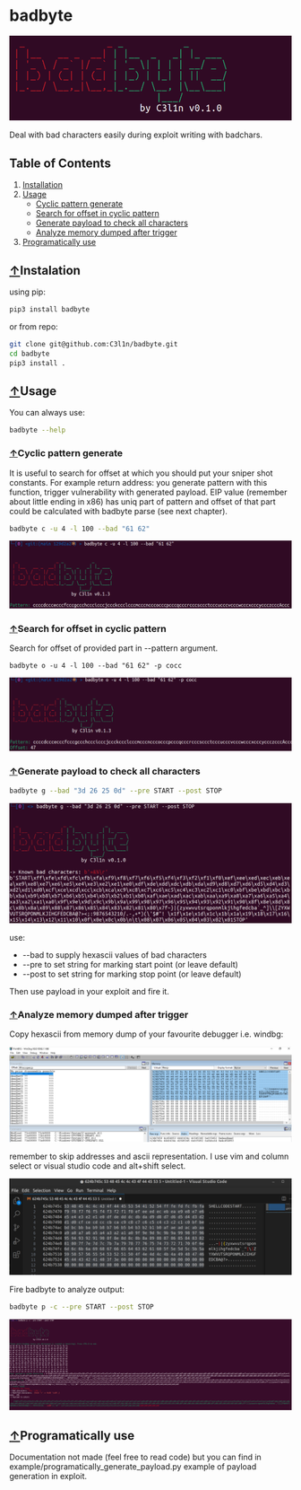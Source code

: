 # badbyte
![logo](https://raw.githubusercontent.com/C3l1n/badbyte/main/assets/logo.png)

Deal with bad characters easily during exploit writing with badchars.

## Table of Contents

1. [Installation](#Instalation)
2. [Usage](#Usage)
   * [Cyclic pattern generate](#Cyclic-pattern-generate)
   * [Search for offset in cyclic pattern](#Search-for-offset-in-cyclic-pattern)
   * [Generate payload to check all characters](#Generate-payload-to-check-all-characters)
   * [Analyze memory dumped after trigger](#Analyze-memory-dumped-after-trigger)
3. [Programatically use](#Programatically-use)

## [↑](#table-of-contents)Instalation

using pip:
```bash
pip3 install badbyte 
```

or from repo:
```bash
git clone git@github.com:C3l1n/badbyte.git
cd badbyte
pip3 install .
```

## [↑](#table-of-contents)Usage

You can always use:
```bash
badbyte --help
```

### [↑](#table-of-contents)Cyclic pattern generate

It is useful to search for offset at which you should put your
sniper shot constants. For example return address: you generate 
pattern with this function, trigger vulnerability  with
generated payload. EIP value (remember about little ending in x86)
has uniq part of pattern and offset of that part could be calculated
with badbyte parse (see next chapter).

```bash
badbyte c -u 4 -l 100 --bad "61 62"
```
![cyclegenerate](https://raw.githubusercontent.com/C3l1n/badbyte/main/assets/cyclegenerate.png)

### [↑](#table-of-contents)Search for offset in cyclic pattern

Search for offset of provided part in --pattern argument.
```
badbyte o -u 4 -l 100 --bad "61 62" -p cocc
```
![cyclesearch](https://raw.githubusercontent.com/C3l1n/badbyte/main/assets/cyclesearch.png)
### [↑](#table-of-contents)Generate payload to check all characters

```bash
badbyte g --bad "3d 26 25 0d" --pre START --post STOP
```

![generate-payloag](https://raw.githubusercontent.com/C3l1n/badbyte/main/assets/usage.png)

use:
* --bad to supply hexascii values of bad characters
* --pre to set string for marking start point (or leave default)
* --post to set string for marking stop point (or leave default)

Then use payload in your exploit and fire it.

### [↑](#table-of-contents)Analyze memory dumped after trigger

Copy hexascii from memory dump of your favourite debugger i.e. windbg:

![dump-copy](https://raw.githubusercontent.com/C3l1n/badbyte/main/assets/windbg.png)

remember to skip addresses and ascii representation. I use vim and column select or visual studio code and alt+shift select.

![select-hexdump](https://raw.githubusercontent.com/C3l1n/badbyte/main/assets/vscode.png)

Fire badbyte to analyze output:

```bash
badbyte p -c --pre START --post STOP
```

![analyze](https://raw.githubusercontent.com/C3l1n/badbyte/main/assets/analyze.png)

## [↑](#table-of-contents)Programatically use

Documentation not made (feel free to read code) but you can find in example/programatically_generate_payload.py example of payload generation in exploit.